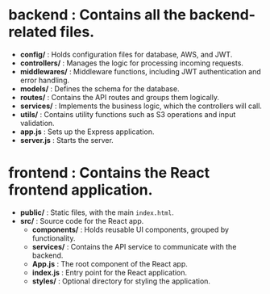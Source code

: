 # backend : Contains all the backend-related files.
* **config/** : Holds configuration files for database, AWS, and JWT.
* **controllers/** : Manages the logic for processing incoming requests.
* **middlewares/** : Middleware functions, including JWT authentication and error handling.
* **models/** : Defines the schema for the database.
* **routes/** : Contains the API routes and groups them logically.
* **services/** : Implements the business logic, which the controllers will call.
* **utils/** : Contains utility functions such as S3 operations and input validation.
* **app.js** : Sets up the Express application.
* **server.js** : Starts the server.
# frontend : Contains the React frontend application.
* **public/** : Static files, with the main `index.html`.
* **src/** : Source code for the React app.
  * **components/** : Holds reusable UI components, grouped by functionality.
  * **services/** : Contains the API service to communicate with the backend.
  * **App.js** : The root component of the React app.
  * **index.js** : Entry point for the React application.
  * **styles/** : Optional directory for styling the application.
